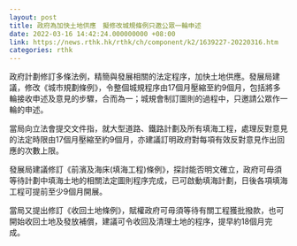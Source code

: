 ```yaml
---
layout: post
title: 政府為加快土地供應　擬修改城規條例只邀公眾一輪申述
date: 2022-03-16 14:42:24.000000000 +08:00
link: https://news.rthk.hk/rthk/ch/component/k2/1639227-20220316.htm
categories: rthk
---
```


政府計劃修訂多條法例，精簡與發展相關的法定程序，加快土地供應。發展局建議，修改《城市規劃條例》，令整個城規程序由17個月壓縮至約9個月，包括將多輪接收申述及意見的步驟，合而為一；城規會制訂圖則的過程中，只邀請公眾作一輪的申述。

當局向立法會提交文件指，就大型道路、鐵路計劃及所有填海工程，處理反對意見的法定時限由17個月壓縮至約9個月，亦建議訂明政府對每項有效反對意見作出回應的次數上限。

發展局建議修訂《前濱及海床(填海工程)條例》，探討能否明文確立，政府可毋須等待計劃中填海土地的相關法定圖則程序完成，已可啟動填海計劃，日後各項填海工程可提前至少9個月開展。

當局又提出修訂《收回土地條例》，賦權政府可毋須等待有關工程獲批撥款，也可開始收回土地及發放補償，建議可令收回及清理土地的程序，提早約18個月完成。
